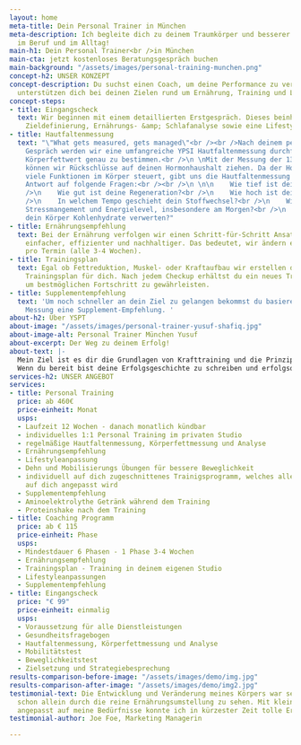 ```yaml
---
layout: home
meta-title: Dein Personal Trainer in München
meta-description: Ich begleite dich zu deinem Traumkörper und besserer Performance
  im Beruf und im Alltag!
main-h1: Dein Personal Trainer<br />in München
main-cta: jetzt kostenloses Beratungsgespräch buchen
main-background: "/assets/images/personal-training-munchen.png"
concept-h2: UNSER KONZEPT
concept-description: Du suchst einen Coach, um deine Performance zu verbessern? Wir
  unterstützen dich bei deinen Zielen rund um Ernährung, Training und Lifestyle.
concept-steps:
- title: Eingangscheck
  text: Wir beginnen mit einem detaillierten Erstgespräch. Dieses beinhaltet eine
    Zieldefinierung, Ernährungs- &amp; Schlafanalyse sowie eine Lifestyle-Optimierung.
- title: Hautfaltenmessung
  text: "\"What gets measured, gets managed\"<br /><br />Nach deinem persönlichen
    Gespräch werden wir eine umfangreiche YPSI Hautfaltenmessung durchführen um deinen
    Körperfettwert genau zu bestimmen.<br />\n \nMit der Messung der 13 Hautfalten
    können wir Rückschlüsse auf deinen Hormonhaushalt ziehen. Da der Hormonhaushalt
    viele Funktionen im Körper steuert, gibt uns die Hautfaltenmessung eine erste
    Antwort auf folgende Fragen:<br /><br />\n \n\n    Wie tief ist dein Schlaf?<br
    />\n    Wie gut ist deine Regeneration?<br />\n    Wie hoch ist dein Testosteron-Level?<br
    />\n    In welchem Tempo geschieht dein Stoffwechsel?<br />\n    Wie hoch sind
    Stressmangement und Energielevel, insbesondere am Morgen?<br />\n    Wie gut kann
    dein Körper Kohlenhydrate verwerten?"
- title: Ernährungsempfehlung
  text: Bei der Ernährung verfolgen wir einen Schritt-für-Schritt Ansatz. Dies ist
    einfacher, effizienter und nachhaltiger. Das bedeutet, wir ändern eine Mahlzeit
    pro Termin (alle 3-4 Wochen).
- title: Trainingsplan
  text: Egal ob Fettreduktion, Muskel- oder Kraftaufbau wir erstellen den passenden
    Trainingsplan für dich. Nach jedem Checkup erhältst du ein neues Trainingsprogramm
    um bestmöglichen Fortschritt zu gewährleisten.
- title: Supplementempfehlung
  text: 'Um noch schneller an dein Ziel zu gelangen bekommst du basierend auf deiner
    Messung eine Supplement-Empfehlung. '
about-h2: Über YSPT
about-image: "/assets/images/personal-trainer-yusuf-shafiq.jpg"
about-image-alt: Personal Trainer München Yusuf
about-excerpt: Der Weg zu deinem Erfolg!
about-text: |-
  Mein Ziel ist es dir die Grundlagen von Krafttraining und die Prinzipien von gesunder und nachhaltiger Ernährung näher zu bringen.
  Wenn du bereit bist deine Erfolgsgeschichte zu schreiben und erfolgsorientiertes Personal Training erleben möchtest, freue ich mich dich kennen zu lernen.
services-h2: UNSER ANGEBOT
services:
- title: Personal Training
  price: ab 460€
  price-einheit: Monat
  usps:
  - Laufzeit 12 Wochen - danach monatlich kündbar
  - individuelles 1:1 Personal Training im privaten Studio
  - regelmäßige Hautfaltenmessung, Körperfettmessung und Analyse
  - Ernährungsempfehlung
  - Lifestyleanpassung
  - Dehn und Mobilisierungs Übungen für bessere Beweglichkeit
  - individuell auf dich zugeschnittenes Trainigsprogramm, welches alle 3-4 Wochen
    auf dich angepasst wird
  - Supplementempfehlung
  - Aminoelektrolythe Getränk während dem Training
  - Proteinshake nach dem Training
- title: Coaching Programm
  price: ab € 115
  price-einheit: Phase
  usps:
  - Mindestdauer 6 Phasen - 1 Phase 3-4 Wochen
  - Ernährungsempfehlung
  - Trainingsplan - Training in deinem eigenen Studio
  - Lifestyleanpassungen
  - Supplementempfehlung
- title: Eingangscheck
  price: "€ 99"
  price-einheit: einmalig
  usps:
  - Voraussetzung für alle Dienstleistungen
  - Gesundheitsfragebogen
  - Hautfaltenmessung, Körperfettmessung und Analyse
  - Mobilitätstest
  - Beweglichkeitstest
  - Zielsetzung und Strategiebesprechung
results-comparison-before-image: "/assets/images/demo/img.jpg"
results-comparison-after-image: "/assets/images/demo/img2.jpg"
testimonial-text: Die Entwicklung und Veränderung meines Körpers war sehr schnell,
  schon allein durch die reine Ernährungsumstellung zu sehen. Mit kleinen Tricks,
  angepasst auf meine Bedürfnisse konnte ich in kürzester Zeit tolle Ergebnisse erreichen.
testimonial-author: Joe Foe, Marketing Managerin

---
```

